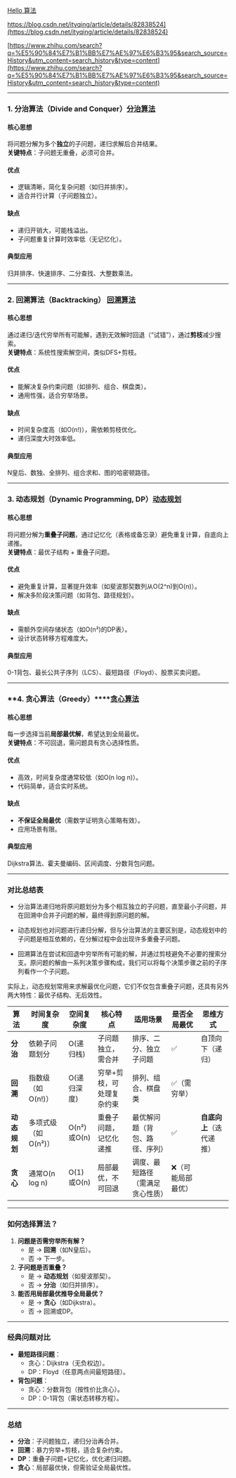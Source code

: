 [Hello 算法](https://www.hello-algo.com/)

https://blog.csdn.net/ityqing/article/details/82838524](https://blog.csdn.net/ityqing/article/details/82838524)

[https://www.zhihu.com/search?q=%E5%90%84%E7%B1%BB%E7%AE%97%E6%B3%95&search_source=History&utm_content=search_history&type=content](https://www.zhihu.com/search?q=%E5%90%84%E7%B1%BB%E7%AE%97%E6%B3%95&search_source=History&utm_content=search_history&type=content)

---

### **1. 分治算法（Divide and Conquer）**[分治算法](分治算法.md)

#### **核心思想**  
将问题分解为多个**独立**的子问题，递归求解后合并结果。  
**关键特点**：子问题无重叠，必须可合并。  
#### **优点**  
- 逻辑清晰，简化复杂问题（如归并排序）。  
- 适合并行计算（子问题独立）。  
#### **缺点**  
- 递归开销大，可能栈溢出。  
- 子问题重复计算时效率低（无记忆化）。  
#### **典型应用**  
归并排序、快速排序、二分查找、大整数乘法。  

---

### 2. 回溯算法（Backtracking） [回溯算法](回溯算法.md)


#### **核心思想**  
通过递归/迭代穷举所有可能解，遇到无效解时回退（“试错”），通过**剪枝**减少搜索。  
**关键特点**：系统性搜索解空间，类似DFS+剪枝。  
#### **优点**  
- 能解决复杂约束问题（如排列、组合、棋盘类）。  
- 通用性强，适合穷举场景。  
#### **缺点**  
- 时间复杂度高（如O(n!)），需依赖剪枝优化。  
- 递归深度大时效率低。  
#### **典型应用**  
N皇后、数独、全排列、组合求和、图的哈密顿路径。  

---

### **3. 动态规划（Dynamic Programming, DP）**[动态规划](动态规划.md)

#### **核心思想**  
将问题分解为**重叠子问题**，通过记忆化（表格或备忘录）避免重复计算，自底向上递推。  
**关键特点**：最优子结构 + 重叠子问题。  
#### **优点**  
- 避免重复计算，显著提升效率（如斐波那契数列从O(2^n)到O(n)）。  
- 解决多阶段决策问题（如背包、路径规划）。  
#### **缺点**  
- 需额外空间存储状态（如O(n²)的DP表）。  
- 设计状态转移方程难度大。  
#### **典型应用**  
0-1背包、最长公共子序列（LCS）、最短路径（Floyd）、股票买卖问题。  

---

### **4. 贪心算法（Greedy）****[贪心算法](贪心算法.md)

#### **核心思想**  
每一步选择当前**局部最优解**，希望达到全局最优。  
**关键特点**：不可回退，需问题具有贪心选择性质。  
#### **优点**  
- 高效，时间复杂度通常较低（如O(n log n)）。  
- 代码简单，适合实时系统。  
#### **缺点**  
- **不保证全局最优**（需数学证明贪心策略有效）。  
- 应用场景有限。  
#### **典型应用**  
Dijkstra算法、霍夫曼编码、区间调度、分数背包问题。  

---

### **对比总结表**

- 分治算法递归地将原问题划分为多个相互独立的子问题，直至最小子问题，并在回溯中合并子问题的解，最终得到原问题的解。

- 动态规划也对问题进行递归分解，但与分治算法的主要区别是，动态规划中的子问题是相互依赖的，在分解过程中会出现许多重叠子问题。

- 回溯算法在尝试和回退中穷举所有可能的解，并通过剪枝避免不必要的搜索分支。原问题的解由一系列决策步骤构成，我们可以将每个决策步骤之前的子序列看作一个子问题。

实际上，动态规划常用来求解最优化问题，它们不仅包含重叠子问题，还具有另外两大特性：最优子结构、无后效性。

| **算法**   | **时间复杂度**    | **空间复杂度**  | **核心特点**      | **适用场景**         | **是否全局最优** | 思维方式           |
| -------- | ------------ | ---------- | ------------- | ---------------- | ---------- | -------------- |
| **分治**   | 依赖子问题划分      | O(递归栈)     | 子问题独立，需合并     | 排序、二分、独立子问题      | ✅          | 自顶向下（递归）       |
| **回溯**   | 指数级（如O(n!)）  | O(递归深度)    | 穷举+剪枝，可处理复杂约束 | 排列、组合、棋盘类        | ✅（需穷举）     |                |
| **动态规划** | 多项式级（如O(n²)） | O(n²)或O(n) | 重叠子问题，记忆化递推   | 最优解问题（背包、路径、序列）  | ✅          | **自底向上**（迭代递推） |
| **贪心**   | 通常O(n log n) | O(1)或O(n)  | 局部最优，不可回退     | 调度、最短路径（需满足贪心性质） | ❌（可能局部最优）  |                |


---

### **如何选择算法？**  
1. **问题是否需穷举所有解？**  
   - 是 → **回溯**（如N皇后）。  
   - 否 → 下一步。  
2. **子问题是否重叠？**  
   - 是 → **动态规划**（如斐波那契）。  
   - 否 → **分治**（如归并排序）。  
3. **能否用局部最优推导全局最优？**  
   - 是 → **贪心**（如Dijkstra）。  
   - 否 → 回溯或DP。  

---

### **经典问题对比**  
- **最短路径问题**：  
  - 贪心：Dijkstra（无负权边）。  
  - DP：Floyd（任意两点间最短路径）。  
- **背包问题**：  
  - 贪心：分数背包（按性价比贪心）。  
  - DP：0-1背包（需状态转移方程）。  

---

### **总结**  
- **分治**：子问题独立，递归分治再合并。  
- **回溯**：暴力穷举+剪枝，适合复杂约束。  
- **DP**：重叠子问题+记忆化，优化递归问题。  
- **贪心**：局部最优快，但需验证全局最优性。  
